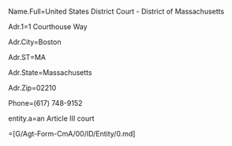 Name.Full=United States District Court - District of Massachusetts

Adr.1=1 Courthouse Way

Adr.City=Boston

Adr.ST=MA

Adr.State=Massachusetts

Adr.Zip=02210

Phone=(617) 748-9152

entity.a=an Article III court

=[G/Agt-Form-CmA/00/ID/Entity/0.md]
